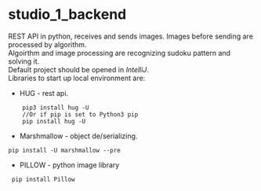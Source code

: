 # studio_1_backend  
REST API in python, receives and sends images. Images before sending are processed by algorithm.  
Algoirthm and image processing are recognizing sudoku pattern and solving it.  
Default project should be opened in *IntelliJ*.    
Libraries to start up local environment are:   
*  HUG - rest api. 
```
    pip3 install hug -U    
    //Or if pip is set to Python3 pip  
    pip install hug -U  
  ```  
  *  Marshmallow - object de/serializing.   
  ```
  pip install -U marshmallow --pre
  ```  
  *  PILLOW - python image library  
  ```  
   pip install Pillow
  ```  
  

